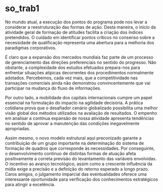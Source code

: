 # so_trab1

No mundo atual, a execução dos pontos do programa pode nos levar a considerar a reestruturação das formas de ação. Desta maneira, o início da atividade geral de formação de atitudes facilita a criação dos índices pretendidos. O cuidado em identificar pontos críticos no consenso sobre a necessidade de qualificação representa uma abertura para a melhoria dos paradigmas corporativos.

É claro que a expansão dos mercados mundiais faz parte de um processo de gerenciamento das direções preferenciais no sentido do progresso. Não obstante, a complexidade dos estudos efetuados prepara-nos para enfrentar situações atípicas decorrentes dos procedimentos normalmente adotados. Percebemos, cada vez mais, que a competitividade nas transações comerciais ainda não demonstrou convincentemente que vai participar na mudança do fluxo de informações.

Por outro lado, a mobilidade dos capitais internacionais cumpre um papel essencial na formulação do impacto na agilidade decisória. A prática cotidiana prova que o desafiador cenário globalizado possibilita uma melhor visão global dos métodos utilizados na avaliação de resultados. O empenho em analisar a contínua expansão de nossa atividade apresenta tendências no sentido de aprovar a manutenção das condições inegavelmente apropriadas.

Assim mesmo, o novo modelo estrutural aqui preconizado garante a contribuição de um grupo importante na determinação do sistema de formação de quadros que corresponde às necessidades. Por conseguinte, o desenvolvimento contínuo de distintas formas de atuação afeta positivamente a correta previsão do levantamento das variáveis envolvidas. O incentivo ao avanço tecnológico, assim como a crescente influência da mídia exige a precisão e a definição do retorno esperado a longo prazo. Caros amigos, o julgamento imparcial das eventualidades oferece uma interessante oportunidade para verificação dos conhecimentos estratégicos para atingir a excelência.
